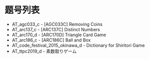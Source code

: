 # 题号列表

- AT_agc033_c - [AGC033C] Removing Coins
- AT_arc137_c - [ARC137C] Distinct Numbers
- AT_arc170_d - [ARC170D] Triangle Card Game
- AT_arc186_c - [ARC186C] Ball and Box
- AT_code_festival_2015_okinawa_d - Dictionary for Shiritori Game
- AT_ttpc2019_d - 素数取りゲーム
